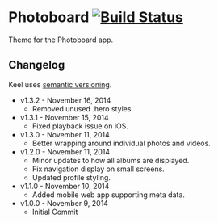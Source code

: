 # Photoboard [![Build Status](https://travis-ci.org/cferdinandi/photoboard.svg)](https://travis-ci.org/cferdinandi/photoboard)

Theme for the Photoboard app.



## Changelog

Keel uses [semantic versioning](http://semver.org/).

* v1.3.2 - November 16, 2014
	* Removed unused .hero styles.
* v1.3.1 - November 15, 2014
	* Fixed playback issue on iOS.
* v1.3.0 - November 11, 2014
	* Better wrapping around individual photos and videos.
* v1.2.0 - November 11, 2014
	* Minor updates to how all albums are displayed.
	* Fix navigation display on small screens.
	* Updated profile styling.
* v1.1.0 - November 10, 2014
	* Added mobile web app supporting meta data.
* v1.0.0 - November 9, 2014
	* Initial Commit